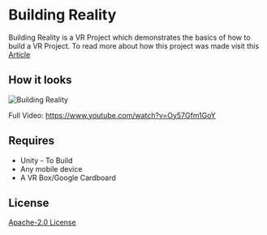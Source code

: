 # Building Reality

Building Reality is a VR Project which demonstrates the basics of how to build a VR Project. To read more about how this project was made visit this [Article](https://medium.com/xrpractices/building-reality-793573ce6520)

## How it looks
![Building Reality](Extras/Building_Reality.gif)

Full Video: <https://www.youtube.com/watch?v=Oy57Gfm1GoY>

## Requires

- Unity - To Build
- Any mobile device
- A VR Box/Google Cardboard


## License
[Apache-2.0 License](LICENSE)
